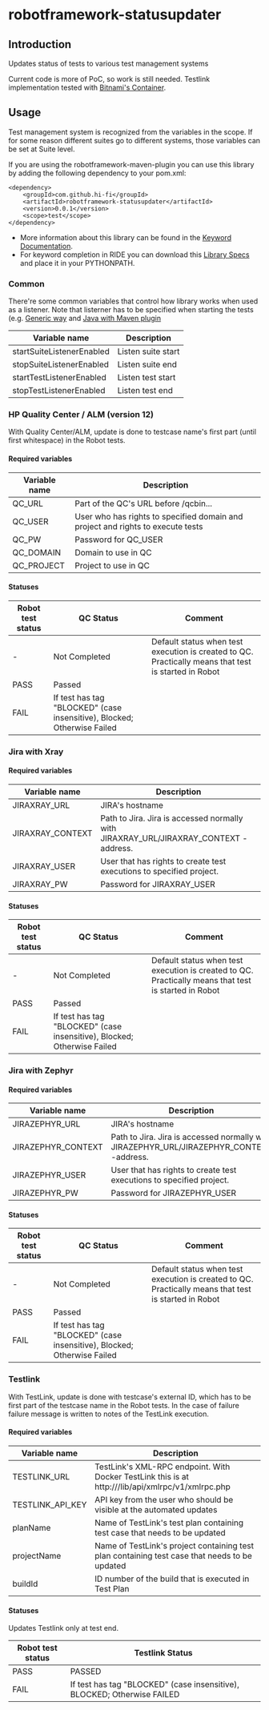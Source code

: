 # robotframework-statusupdater

## Introduction

Updates status of tests to various test management systems

Current code is more of PoC, so work is still needed. Testlink implementation tested with [Bitnami's Container](https://github.com/bitnami/bitnami-docker-testlink). 

## Usage
Test management system is recognized from the variables in the scope. If for some reason different suites go to different systems, those variables can be set at Suite level.

If you are using the robotframework-maven-plugin you can
use this library by adding the following dependency to 
your pom.xml:

    <dependency>
        <groupId>com.github.hi-fi</groupId>
        <artifactId>robotframework-statusupdater</artifactId>
        <version>0.0.1</version>
        <scope>test</scope>
    </dependency>

* More information about this library can be found in the
  [Keyword Documentation](http://search.maven.org/remotecontent?filepath=com/github/hi-fi/robotframework-statusupdater/0.0.1/robotframework-statusupdater-0.0.1.html).
* For keyword completion in RIDE you can download this
  [Library Specs](http://search.maven.org/remotecontent?filepath=com/github/hi-fi/robotframework-statusupdater/0.0.1/robotframework-statusupdater-0.0.1.xml)
  and place it in your PYTHONPATH.

### Common
There're some common variables that control how library works when used as a listener. Note that listerner has to be specified when starting the tests (e.g. [Generic way](http://robotframework.org/robotframework/latest/RobotFrameworkUserGuide.html#taking-listeners-into-use) and [Java with Maven plugin](http://robotframework.org/MavenPlugin/run-mojo.html#listener)
 
| Variable name | Description |
| ------------- | ----------- |
| startSuiteListenerEnabled | Listen suite start |
| stopSuiteListenerEnabled | Listen suite end |
| startTestListenerEnabled | Listen test start |
| stopTestListenerEnabled | Listen test end |

### HP Quality Center / ALM (version 12)
With Quality Center/ALM, update is done to testcase name's first part (until first whitespace) in the Robot tests.

#### Required variables

| Variable name | Description |
| ------------- | ----------- |
| QC_URL | Part of the QC's URL before /qcbin... |
| QC_USER | User who has rights to specified domain and project and rights to execute tests |
| QC\_PW | Password for QC\_USER |
| QC_DOMAIN | Domain to use in QC |
| QC_PROJECT | Project to use in QC |

#### Statuses

| Robot test status | QC Status | Comment |
| ------------- | ----------- | ----------- |
| - | Not Completed | Default status when test execution is created to QC. Practically means that test is started in Robot |
| PASS | Passed | |
| FAIL | If test has tag "BLOCKED" (case insensitive), Blocked; Otherwise Failed | |

### Jira with Xray

#### Required variables

| Variable name | Description |
| ------------- | ----------- |
| JIRAXRAY_URL | JIRA's hostname |
| JIRAXRAY\_CONTEXT | Path to Jira. Jira is accessed normally with JIRAXRAY\_URL/JIRAXRAY\_CONTEXT -address. |
| JIRAXRAY\_USER | User that has rights to create test executions to specified project. |
| JIRAXRAY\_PW | Password for JIRAXRAY\_USER |

#### Statuses

| Robot test status | QC Status | Comment |
| ------------- | ----------- | ----------- |
| - | Not Completed | Default status when test execution is created to QC. Practically means that test is started in Robot |
| PASS | Passed | |
| FAIL | If test has tag "BLOCKED" (case insensitive), Blocked; Otherwise Failed | |

### Jira with Zephyr

#### Required variables

| Variable name | Description |
| ------------- | ----------- |
| JIRAZEPHYR_URL | JIRA's hostname |
| JIRAZEPHYR\_CONTEXT | Path to Jira. Jira is accessed normally with JIRAZEPHYR\_URL/JIRAZEPHYR\_CONTEXT -address. |
| JIRAZEPHYR\_USER | User that has rights to create test executions to specified project. |
| JIRAZEPHYR\_PW | Password for JIRAZEPHYR\_USER |

#### Statuses

| Robot test status | QC Status | Comment |
| ------------- | ----------- | ----------- |
| - | Not Completed | Default status when test execution is created to QC. Practically means that test is started in Robot |
| PASS | Passed | |
| FAIL | If test has tag "BLOCKED" (case insensitive), Blocked; Otherwise Failed | |

### Testlink
With TestLink, update is done with testcase's external ID, which has to be first part of the testcase name in the Robot tests. In the case of failure failure message is written to notes of the TestLink execution.

#### Required variables

| Variable name | Description |
| ------------- | ----------- |
| TESTLINK_URL | TestLink's XML-RPC endpoint. With Docker TestLink this is at http://<server>/lib/api/xmlrpc/v1/xmlrpc.php |
| TESTLINK\_API\_KEY | API key from the user who should be visible at the automated updates |
| planName | Name of TestLink's test plan containing test case that needs to be updated |
| projectName | Name of TestLink's project containing test plan containing test case that needs to be updated |
| buildId | ID number of the build that is executed in Test Plan |

#### Statuses
Updates Testlink only at test end. 

| Robot test status | Testlink Status |
| ------------- | ----------- |
| PASS | PASSED |
| FAIL | If test has tag "BLOCKED" (case insensitive), BLOCKED; Otherwise FAILED |